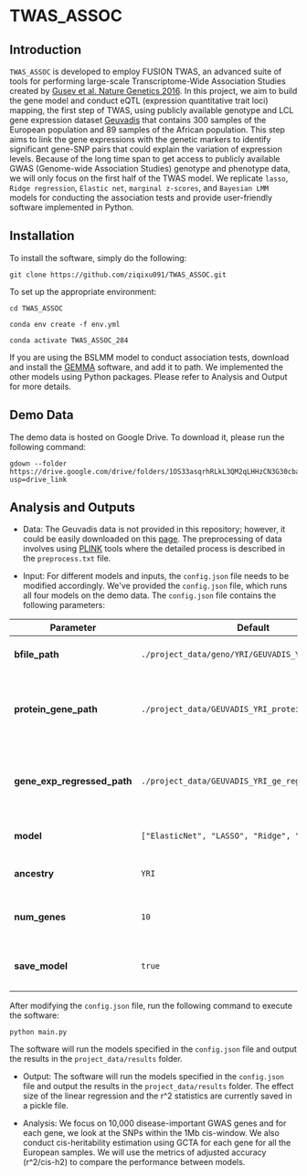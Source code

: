 # TWAS_ASSOC

## Introduction
  `TWAS_ASSOC` is developed to employ FUSION TWAS, an advanced suite of tools for performing large-scale Transcriptome-Wide Association Studies created by [Gusev et al. Nature Genetics 2016](https://www.nature.com/articles/ng.3506). In this project, we aim to build the gene model and conduct eQTL (expression quantitative trait loci) mapping, the first step of TWAS, using publicly available genotype and LCL gene expression dataset [Geuvadis](https://www.internationalgenome.org/data-portal/data-collection/geuvadis) that contains 300 samples of the European population and 89 samples of the African population. This step aims to link the gene expressions with the genetic markers to identify significant gene-SNP pairs that could explain the variation of expression levels. Because of the long time span to get access to publicly available GWAS (Genome-wide Association Studies) genotype and phenotype data, we will only focus on the first half of the TWAS model. We replicate `lasso`, `Ridge regression`, `Elastic net`, `marginal z-scores`, and `Bayesian LMM` models for conducting the association tests and provide user-friendly software implemented in Python. 


## Installation
To install the software, simply do the following:
```
git clone https://github.com/ziqixu091/TWAS_ASSOC.git
```
To set up the appropriate environment:
```
cd TWAS_ASSOC
```
```
conda env create -f env.yml
```
```
conda activate TWAS_ASSOC_284
```
If you are using the BSLMM model to conduct association tests, download and install the [GEMMA](https://xiangzhou.github.io/software/) software, and add it to path. 
We implemented the other models using Python packages. Please refer to Analysis and Output for more details.

## Demo Data
The demo data is hosted on Google Drive. To download it, please run the following command:
```
gdown --folder https://drive.google.com/drive/folders/1OS33asqrhRLkL3QM2qLHHzCN3G30cbaG?usp=drive_link
```

## Analysis and Outputs
- Data: The Geuvadis data is not provided in this repository; however, it could be easily downloaded on this [page](https://www.ebi.ac.uk/biostudies/arrayexpress/studies/E-GEUV-1?query=GEUVADIS). The preprocessing of data involves using [PLINK](https://www.cog-genomics.org/plink/) tools where the detailed process is described in the `preprocess.txt` file. 

- Input: For different models and inputs, the `config.json` file needs to be modified accordingly. We've provided the `config.json` file, which runs all four models on the demo data. The `config.json` file contains the following parameters:

| Parameter                   | Default                                                     | Description                                           |
|-----------------------------|-------------------------------------------------------------|-------------------------------------------------------|
| **bfile_path**              | `./project_data/geno/YRI/GEUVADIS_YRI_chr1`                 | Path to the PLINK binary file                          |
| **protein_gene_path**       | `./project_data/GEUVADIS_YRI_protein_genes.tsv.gz`          | Path to the protein-coding gene information file      |
| **gene_exp_regressed_path** | `./project_data/GEUVADIS_YRI_ge_regressed.tsv.gz`           | Path to the gene expression file (covariates regressed) |
| **model**                   | `["ElasticNet", "LASSO", "Ridge", "Marginal"]`              | List of models to run                                 |
| **ancestry**                | `YRI`                                                       | Ancestry of the samples                               |
| **num_genes**               | `10`                                                        | Number of genes to run the model on                   |
| **save_model**              | `true`                                                      | Save the results of the model or not                  |

After modifying the `config.json` file, run the following command to execute the software:
```
python main.py
```
The software will run the models specified in the `config.json` file and output the results in the `project_data/results` folder.

- Output: The software will run the models specified in the `config.json` file and output the results in the `project_data/results` folder. The effect size of the linear regression and the r^2 statistics are currently saved in a pickle file. 
  
- Analysis: We focus on 10,000 disease-important GWAS genes and for each gene, we look at the SNPs within the 1Mb cis-window. We also conduct cis-heritability estimation using GCTA for each gene for all the European samples. We will use the metrics of adjusted accuracy (r^2/cis-h2) to compare the performance between models. 


